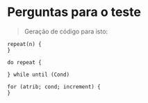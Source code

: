 # Perguntas para o teste

> Geração de código para isto:

```
repeat(n) {
}

do repeat {

} while until (Cond)

for (atrib; cond; increment) {
}
```
